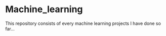 # Machine_learning
This repository consists of every machine learning projects I have done so far...
